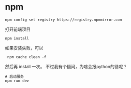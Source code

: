 

# npm

```
npm config set registry https://registry.npmmirror.com
```

<!-- 管理员模式打开powershell

```
# 以前的
npm install -g cnpm --registry=https://registry.npm.taobao.org

# 2022年后的
npm install -g cnpm --registry=https://registry.npmmirror.com
``` -->

打开前端项目

<!-- ```
cnpm install
``` -->

```
npm install
```

如果安装失败，可以

```
 npm cache clean -f
```

然后再 install 一次。
不过我有个疑问，为啥会报python的错呢？

```
# 启动服务
npm run dev
```